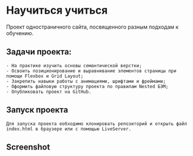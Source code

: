 # Научиться учиться
Проект одностраничного сайта, посвященного разным подходам к обучению.

## Задачи проекта:
    - На практике изучить основы семантической верстки;
    - Освоить позиционирование и выравнивание элементов страницы при помощи Flexbox и Grid Layout;
    - Закрепить навыки работы с анимациями, шрифтами и фреймами;
    - Оформить файловую структуру проекта по правилам Nested БЭМ;
    - Опубликовать проект на GitHub.

## Запуск проекта

    Для запуска проекта еобходимо клонировать репозиторий и открыть файл index.html в браузере или с помощью LiveServer.

## Screenshot
